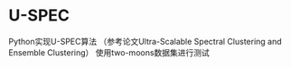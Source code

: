 # U-SPEC
Python实现U-SPEC算法
（参考论文Ultra-Scalable Spectral Clustering and Ensemble Clustering）
使用two-moons数据集进行测试
